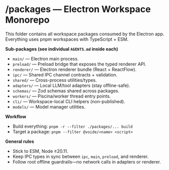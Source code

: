 # /packages — Electron Workspace Monorepo

This folder contains all workspace packages consumed by the Electron app.
Everything uses pnpm workspaces with TypeScript + ESM.

**Sub-packages (see individual `AGENTS.md` inside each)**
- `main/` — Electron main process.
- `preload/` — Preload bridge that exposes the typed renderer API.
- `renderer/` — Electron renderer bundle (React + ReactFlow).
- `ipc/` — Shared IPC channel contracts + validation.
- `shared/` — Cross-process utilities/types.
- `adapters/` — Local LLM/tool adapters (stay offline-safe).
- `schemas/` — Zod schemas shared across packages.
- `workers/` — Piscina/worker thread entry points.
- `cli/` — Workspace-local CLI helpers (non-published).
- `models/` — Model manager utilities.

**Workflow**
- Build everything: `pnpm -r --filter ./packages/... build`
- Target a package: `pnpm --filter @voide/<name> <script>`

**General rules**
- Stick to ESM, Node ≥20.11.
- Keep IPC types in sync between `ipc`, `main`, `preload`, and renderer.
- Follow root offline guardrails—no network calls in adapters or renderer.
